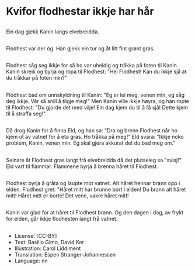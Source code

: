 # Kvifor flodhestar ikkje har hår

##
Ein dag gjekk Kanin langs elvebreidda.

##
Flodhest var der òg. Han gjekk ein tur og åt litt fint grønt gras.

##
Flodhest såg seg ikkje for så ho var uheldig og tråkka på foten til Kanin. Kanin skreik og byrja og ropa til Flodhest: "Hei Flodhest! Kan du ikkje sjå at du tråkkar på foten min?"

##
Flodhest bad om unnskyldning til Kanin: "Eg er lei meg, venen min, eg såg deg ikkje. Vêr så snill å tilgje meg!" Men Kanin ville ikkje høyra, og han ropte til Flodhest: "Du gjorde det med vilje! Ein dag kjem du til å få sjå! Dette kjem til å straffa seg!"

##
Då drog Kanin for å finna Eld, og han sa: "Dra og brenn Flodhest når ho kjem ut av vatnet for å eta gras. Ho tråkka på meg!" Eld svara: "Ikkje noko problem, Kanin, venen min. Eg skal gjera akkurat det du bad meg om."

##
Seinare åt Flodhest gras langt frå elvebreidda då det plutseleg sa "svisj!" Eld vart til flammar. Flammene byrja å brenna håret til Flodhest.

##
Flodhest byrja å gråta og laupte mot vatnet. Alt håret hennar brann opp i elden. Flodhest gret: "Håret mitt har brunne bort i elden! Du brann alt håret mitt! Håret mitt er borte! Det vene, vakre håret mitt!

##
Kanin var glad for at håret til Flodhest brann.
Og den dagen i dag, av frykt for elden, går ikkje flodhesten langt frå vatnet.

##
* License: [CC-BY]
* Text: Basilio Gimo, David Ker
* Illustration: Carol Liddiment
* Translation: Espen Stranger-Johannessen
* Language: nn
